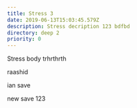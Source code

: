 ```yaml
---
title: Stress 3
date: 2019-06-13T15:03:45.579Z
description: Stress decription 123 bdfbd
directory: deep 2
priority: 0
---
```

Stress body trhrthrth

raashid

ian save



new save 123
